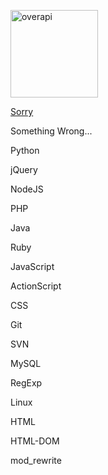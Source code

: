 <a href="http://overapi.com" class="logo"><img src="/static/images/overapi-logo.png" alt="overapi" width="140" height="140" /></a>

<a href="" class="index-desc-logo">Sorry</a>

Something Wrong...

[](/python "Python Cheat Sheet")

Python

[](/jquery "jQuery Cheat Sheet")

jQuery

[](/nodejs "NodeJS Cheat Sheet")

NodeJS

[](/php "PHP Cheat Sheet")

PHP

[](/java "Java Cheat Sheet")

Java

[](/ruby "Ruby Cheat Sheet")

Ruby

[](/javascript "JavaScript Cheat Sheet")

JavaScript

[](/actionscript "ActionScript Cheat Sheet")

ActionScript

[](/css "CSS Cheat Sheet")

CSS

[](/git "Git Cheat Sheet")

Git

[](/svn "SVN Cheat Sheet")

SVN

[](/mysql "MySQL Cheat Sheet")

MySQL

[](/regex "Regular Expression Cheat Sheet")

RegExp

[](/linux "Linux Command Line Cheat Sheet")

Linux

[](/html "HTML Cheat Sheet")

HTML

[](/html-dom "HTML-DOM Cheat Sheet")

HTML-DOM

[](/mod_rewrite "mod_rewrite Cheat Sheet")

mod\_rewrite
